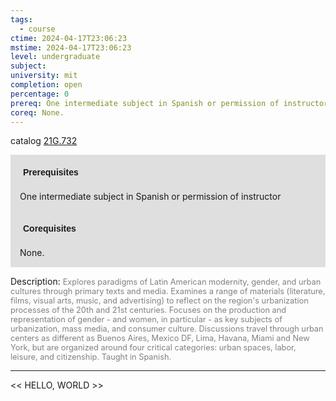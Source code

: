 ```yaml
---
tags:
  - course
ctime: 2024-04-17T23:06:23
mstime: 2024-04-17T23:06:23
level: undergraduate
subject: 
university: mit
completion: open
percentage: 0
prereq: One intermediate subject in Spanish or permission of instructor
coreq: None.
---
```


catalog [21G.732](http://student.mit.edu/catalog/m21Gs.html#21G.732)

<span style="display: block; padding: 15px; background-color: rgb(100, 100, 100, 0.2);"><font id="m_prereq2271_0" style="display: block; font-family: Arial, sans-serif; font-weight: bold; padding: 5px">Prerequisites</font><br><span id="prereq2271_0">One intermediate subject in Spanish or permission of instructor</span></span>
<span style="display: block; padding: 15px; background-color: rgb(100, 100, 100, 0.2);"><font id="m_coreq2271_0" style="display: block; font-family: Arial, sans-serif; font-weight: bold; padding: 5px">Corequisites</font><br><span id="coreq2271_0">None.</span></span>

<font style="">Description:</font>
<font style="color: grey; font-size: 0.8rem;">Explores paradigms of Latin American modernity, gender, and urban cultures through primary texts and media. Examines a range of materials (literature, films, visual arts, music, and advertising) to reflect on the region's urbanization processes of the 20th and 21st centuries. Focuses on the production and representation of gender - and women, in particular - as key subjects of urbanization, mass media, and consumer culture. Discussions travel through urban centers as different as Buenos Aires, Mexico DF, Lima, Havana, Miami and New York, but are organized around four critical categories: urban spaces, labor, leisure, and citizenship. Taught in Spanish.</font>



---

<< HELLO, WORLD >>
